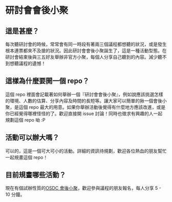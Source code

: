 # 研討會會後小聚

## 這是甚麼？

每次聽研討會的時候，常常會有同一時段有著兩三個議程都想聽的狀況，或是發生根本連票都來不及搶的狀況。因此研討會會後小聚誕生了，這是一種活動型態。在研討會結束後與三五好友舉辦非官方小聚，每個人分享自己聽到的內容。減少聽不到想聽議程的遺憾！

## 這樣為什麼要開一個 repo？

這個 repo 裡面會記載著如何舉辦一個『研討會會後小聚』，例如說應該挑選怎樣的環境、人數的估算、分享內容及時間的長短等。讓大家可以簡單的揪一個會後小聚，是這個 repo 最大的用意。如果你舉辦活動後覺得有什麼地方應該改進，或是你已經覺得哪裡怪怪的了。歡迎直接開 issue 討論！同時也徵求有興趣的人一起規劃這個 repo 呦 :P

## 活動可以辦大嗎？

可以的，這是一個可大可小的活動。詳細的資訊待規劃，歡迎各位熱血的朋友幫忙一起規畫這個 repo！

## 目前規畫哪些活動？
現在有個試辦性質的[OSDC 會後小聚](http://registrano.com/events/osdc-2013-study)，歡迎參與議程的朋友報名，每人分享 5 - 10 分鐘。
